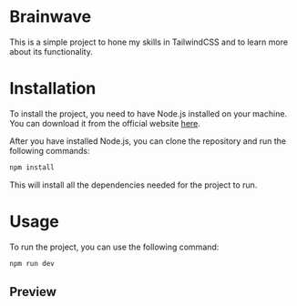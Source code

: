 # Brainwave

This is a simple project to hone my skills in TailwindCSS and to learn more
about its functionality.

# Installation

To install the project, you need to have Node.js installed on your machine. You
can download it from the official website [here](https://nodejs.org/en/).

After you have installed Node.js, you can clone the repository and run the
following commands:

```bash
npm install
```

This will install all the dependencies needed for the project to run.

# Usage

To run the project, you can use the following command:

```bash
npm run dev
```

## Preview
